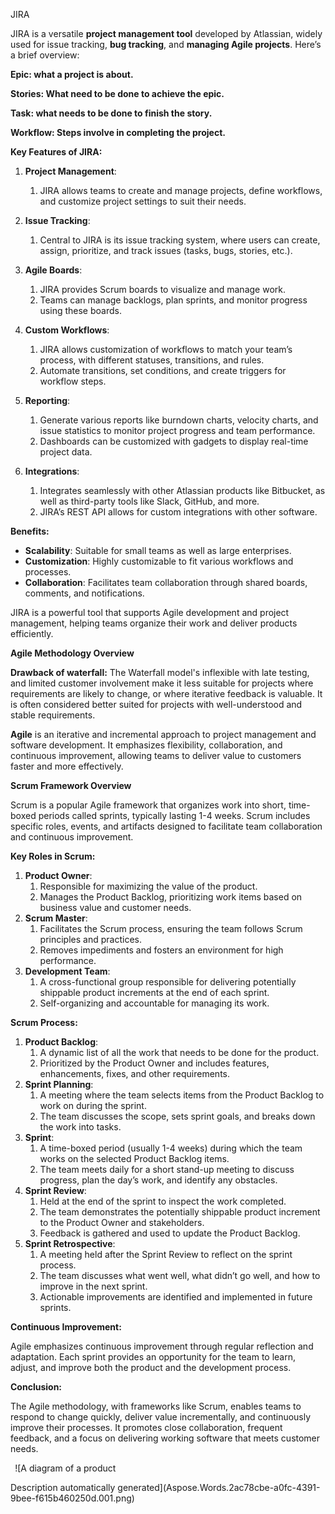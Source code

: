 ﻿JIRA

JIRA is a versatile **project management tool** developed by Atlassian, widely used for issue tracking, **bug tracking**, and **managing Agile projects**. Here’s a brief overview:

**Epic: what a project is about.**

**Stories: What need to be done to achieve the epic.**

**Task: what needs to be done to finish the story.**

**Workflow: Steps involve in completing the project.**

**Key Features of JIRA:**

1. **Project Management**:
   1. JIRA allows teams to create and manage projects, define workflows, and customize project settings to suit their needs.
1. **Issue Tracking**:
   1. Central to JIRA is its issue tracking system, where users can create, assign, prioritize, and track issues (tasks, bugs, stories, etc.).
1. **Agile Boards**:
   1. JIRA provides Scrum boards to visualize and manage work.
   1. Teams can manage backlogs, plan sprints, and monitor progress using these boards.
1. **Custom Workflows**:
   1. JIRA allows customization of workflows to match your team’s process, with different statuses, transitions, and rules.
   1. Automate transitions, set conditions, and create triggers for workflow steps.
1. **Reporting**:
   1. Generate various reports like burndown charts, velocity charts, and issue statistics to monitor project progress and team performance.
   1. Dashboards can be customized with gadgets to display real-time project data.

1. **Integrations**:
   1. Integrates seamlessly with other Atlassian products like  Bitbucket, as well as third-party tools like Slack, GitHub, and more.
   1. JIRA’s REST API allows for custom integrations with other software.

**Benefits:**

- **Scalability**: Suitable for small teams as well as large enterprises.
- **Customization**: Highly customizable to fit various workflows and processes.
- **Collaboration**: Facilitates team collaboration through shared boards, comments, and notifications.

JIRA is a powerful tool that supports Agile development and project management, helping teams organize their work and deliver products efficiently.















**Agile Methodology Overview**

**Drawback of waterfall:** The Waterfall model's inflexible with late testing, and limited customer involvement make it less suitable for projects where requirements are likely to change, or where iterative feedback is valuable. It is often considered better suited for projects with well-understood and stable requirements.

**Agile** is an iterative and incremental approach to project management and software development. It emphasizes flexibility, collaboration, and continuous improvement, allowing teams to deliver value to customers faster and more effectively.

**Scrum Framework Overview**

Scrum is a popular Agile framework that organizes work into short, time-boxed periods called sprints, typically lasting 1-4 weeks. Scrum includes specific roles, events, and artifacts designed to facilitate team collaboration and continuous improvement.

**Key Roles in Scrum:**

1. **Product Owner**:
   1. Responsible for maximizing the value of the product.
   1. Manages the Product Backlog, prioritizing work items based on business value and customer needs.
1. **Scrum Master**:
   1. Facilitates the Scrum process, ensuring the team follows Scrum principles and practices.
   1. Removes impediments and fosters an environment for high performance.
1. **Development Team**:
   1. A cross-functional group responsible for delivering potentially shippable product increments at the end of each sprint.
   1. Self-organizing and accountable for managing its work.

**Scrum Process:**

1. **Product Backlog**:
   1. A dynamic list of all the work that needs to be done for the product.
   1. Prioritized by the Product Owner and includes features, enhancements, fixes, and other requirements.
1. **Sprint Planning**:
   1. A meeting where the team selects items from the Product Backlog to work on during the sprint.
   1. The team discusses the scope, sets sprint goals, and breaks down the work into tasks.
1. **Sprint**:
   1. A time-boxed period (usually 1-4 weeks) during which the team works on the selected Product Backlog items.
   1. The team meets daily for a short stand-up meeting to discuss progress, plan the day’s work, and identify any obstacles.
1. **Sprint Review**:
   1. Held at the end of the sprint to inspect the work completed.
   1. The team demonstrates the potentially shippable product increment to the Product Owner and stakeholders.
   1. Feedback is gathered and used to update the Product Backlog.
1. **Sprint Retrospective**:
   1. A meeting held after the Sprint Review to reflect on the sprint process.
   1. The team discusses what went well, what didn’t go well, and how to improve in the next sprint.
   1. Actionable improvements are identified and implemented in future sprints.

**Continuous Improvement:**

Agile emphasizes continuous improvement through regular reflection and adaptation. Each sprint provides an opportunity for the team to learn, adjust, and improve both the product and the development process.

**Conclusion:**

The Agile methodology, with frameworks like Scrum, enables teams to respond to change quickly, deliver value incrementally, and continuously improve their processes. It promotes close collaboration, frequent feedback, and a focus on delivering working software that meets customer needs.

` `![A diagram of a product

Description automatically generated](Aspose.Words.2ac78cbe-a0fc-4391-9bee-f615b460250d.001.png)





































